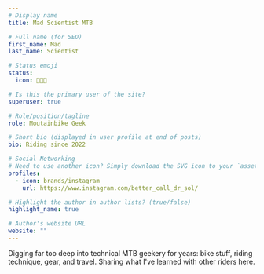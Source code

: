 ```yaml
---
# Display name
title: Mad Scientist MTB

# Full name (for SEO)
first_name: Mad
last_name: Scientist

# Status emoji
status:
  icon: 👨🏻‍🔬

# Is this the primary user of the site?
superuser: true

# Role/position/tagline
role: Moutainbike Geek 

# Short bio (displayed in user profile at end of posts)
bio: Riding since 2022

# Social Networking
# Need to use another icon? Simply download the SVG icon to your `assets/media/icons/` folder.
profiles:
  - icon: brands/instagram
    url: https://www.instagram.com/better_call_dr_sol/

# Highlight the author in author lists? (true/false)
highlight_name: true

# Author's website URL
website: ""
---
```


Digging far too deep into technical MTB geekery for years: bike stuff, riding technique, gear, and travel. Sharing what I've learned with other riders here.